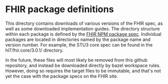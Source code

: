 # FHIR package definitions

This directory contains downloads of various versions of the FHIR spec, as well as some downloaded implementation guides. The directory structure within each package is defined by the [FHIR NPM package spec](http://wiki.hl7.org/index.php?title=FHIR_NPM_Package_Spec). Individual packages are located in directories named by the package name and version number. For example, the STU3 core spec can be found in the hl7.fhir.core/3.0.1/ directory.

In the future, these files will most likely be removed from this github repository, and instead be downloaded directly by bazel workspace rules. However, doing so requires the target files to be immutable, and that's not yet the case with the package specs on the FHIR site.
